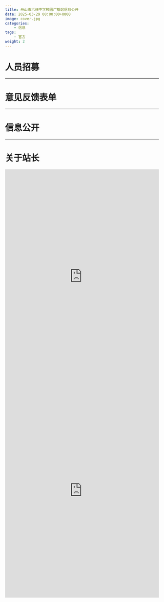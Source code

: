 ```yaml
---
title: 舟山市六横中学校园广播站信息公开
date: 2025-03-29 00:00:00+0000
image: cover.jpg
categories:
    - 信息
tags:
    - 官方
weight: 2
---
```


# 人员招募

<script type='text/javascript' src='https://www.wjx.top/handler/jqemed.ashx?activity=mo3D0Me&width=760&source=iframe'></script>

---

# 意见反馈表单

<script type='text/javascript' src='https://www.wjx.cn/handler/jqemed.ashx?activity=wWKyxca&width=750&source=iframe'></script>

---

# 信息公开

---

# 关于站长

<iframe src="https://xhslink.com/a/JwsmJGJcQFneb" frameborder="0" width="100%" height="700"></iframe>
<iframe src="https://aboutme.lao-shui.top" frameborder="0" width="100%" height="700"></iframe>
